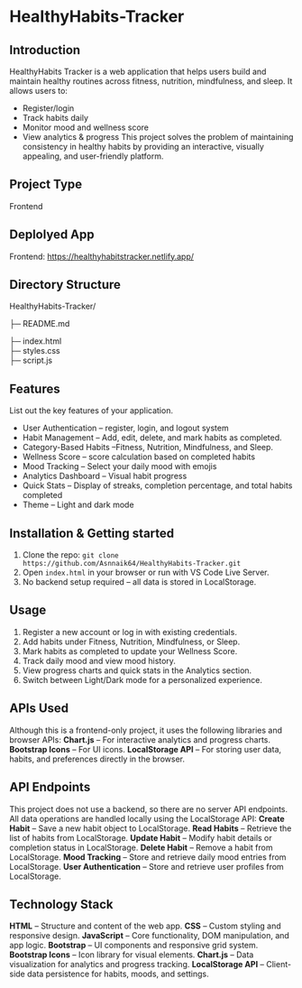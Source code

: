 # HealthyHabits-Tracker

## Introduction
HealthyHabits Tracker is a web application that helps users build and maintain healthy routines across fitness, nutrition, mindfulness, and sleep.
It allows users to:
 * Register/login
 * Track habits daily
 * Monitor mood and wellness score
 * View analytics & progress
This project solves the problem of maintaining consistency in healthy habits by providing an interactive, visually appealing, and user-friendly platform.

## Project Type
Frontend 

## Deplolyed App
Frontend: https://healthyhabitstracker.netlify.app/

## Directory Structure
HealthyHabits-Tracker/

├─ README.md

├─ index.html       
├─ styles.css      
├─ script.js        

## Features
List out the key features of your application.
 * User Authentication – register, login, and logout system
 * Habit Management – Add, edit, delete, and mark habits as completed.
 * Category-Based Habits –Fitness, Nutrition, Mindfulness, and Sleep.
 * Wellness Score – score calculation based on completed habits
 * Mood Tracking – Select your daily mood with emojis
 * Analytics Dashboard – Visual habit progress
 * Quick Stats – Display of streaks, completion percentage, and total habits completed
 * Theme – Light and dark mode

## Installation & Getting started
1. Clone the repo: `git clone https://github.com/Asnnaik64/HealthyHabits-Tracker.git`
2. Open `index.html` in your browser or run with VS Code Live Server.
3. No backend setup required – all data is stored in LocalStorage.

## Usage
1. Register a new account or log in with existing credentials.
2. Add habits under Fitness, Nutrition, Mindfulness, or Sleep.
3. Mark habits as completed to update your Wellness Score.
4. Track daily mood and view mood history.
5. View progress charts and quick stats in the Analytics section.
6. Switch between Light/Dark mode for a personalized experience.

## APIs Used
Although this is a frontend-only project, it uses the following libraries and browser APIs:
 **Chart.js** – For interactive analytics and progress charts.
**Bootstrap Icons** – For UI icons.
**LocalStorage API** – For storing user data, habits, and preferences directly in the browser.

## API Endpoints
This project does not use a backend, so there are no server API endpoints.
All data operations are handled locally using the LocalStorage API:
**Create Habit** – Save a new habit object to LocalStorage.
**Read Habits** – Retrieve the list of habits from LocalStorage.
**Update Habit** – Modify habit details or completion status in LocalStorage.
**Delete Habit** – Remove a habit from LocalStorage.
**Mood Tracking** – Store and retrieve daily mood entries from LocalStorage.
**User Authentication** – Store and retrieve user profiles from LocalStorage.


## Technology Stack
**HTML** – Structure and content of the web app.
**CSS** – Custom styling and responsive design.
**JavaScript** – Core functionality, DOM manipulation, and app logic.
**Bootstrap** – UI components and responsive grid system.
**Bootstrap Icons** – Icon library for visual elements.
**Chart.js** – Data visualization for analytics and progress tracking.
**LocalStorage API** – Client-side data persistence for habits, moods, and settings.



       
